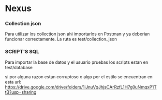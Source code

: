 # Nexus

### Collection json
Para utilizar los collection json ahi importarlos en Postman y ya deberian funcionar correctamente.
La ruta es test/collection_json

### SCRIPT'S SQL
Para importar la base de datos y el usuario pruebas los scripts estan en test/database

si por alguna razon estan corruptoso o algo por el estilo se encuentran en esta url: https://drive.google.com/drive/folders/1iJnuVqJhjsCArRzfL1H7g0uNmqxP1TtB?usp=sharing